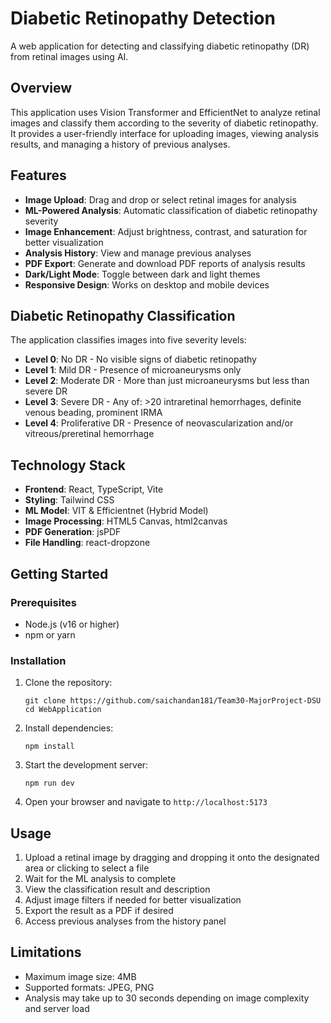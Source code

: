# Diabetic Retinopathy Detection

A web application for detecting and classifying diabetic retinopathy (DR) from retinal images using AI.

## Overview

This application uses Vision Transformer and EfficientNet to analyze retinal images and classify them according to the severity of diabetic retinopathy. It provides a user-friendly interface for uploading images, viewing analysis results, and managing a history of previous analyses.

## Features

- **Image Upload**: Drag and drop or select retinal images for analysis
- **ML-Powered Analysis**: Automatic classification of diabetic retinopathy severity
- **Image Enhancement**: Adjust brightness, contrast, and saturation for better visualization
- **Analysis History**: View and manage previous analyses
- **PDF Export**: Generate and download PDF reports of analysis results
- **Dark/Light Mode**: Toggle between dark and light themes
- **Responsive Design**: Works on desktop and mobile devices

## Diabetic Retinopathy Classification

The application classifies images into five severity levels:

- **Level 0**: No DR - No visible signs of diabetic retinopathy
- **Level 1**: Mild DR - Presence of microaneurysms only
- **Level 2**: Moderate DR - More than just microaneurysms but less than severe DR
- **Level 3**: Severe DR - Any of: >20 intraretinal hemorrhages, definite venous beading, prominent IRMA
- **Level 4**: Proliferative DR - Presence of neovascularization and/or vitreous/preretinal hemorrhage

## Technology Stack

- **Frontend**: React, TypeScript, Vite
- **Styling**: Tailwind CSS
- **ML Model**: VIT & Efficientnet (Hybrid Model)
- **Image Processing**: HTML5 Canvas, html2canvas
- **PDF Generation**: jsPDF
- **File Handling**: react-dropzone

## Getting Started

### Prerequisites

- Node.js (v16 or higher)
- npm or yarn

### Installation

1. Clone the repository:
   ```
   git clone https://github.com/saichandan181/Team30-MajorProject-DSU
   cd WebApplication
   ```

2. Install dependencies:
   ```
   npm install
   ```

3. Start the development server:
   ```
   npm run dev
   ```

4. Open your browser and navigate to `http://localhost:5173`

## Usage

1. Upload a retinal image by dragging and dropping it onto the designated area or clicking to select a file
2. Wait for the ML analysis to complete
3. View the classification result and description
4. Adjust image filters if needed for better visualization
5. Export the result as a PDF if desired
6. Access previous analyses from the history panel

## Limitations

- Maximum image size: 4MB
- Supported formats: JPEG, PNG
- Analysis may take up to 30 seconds depending on image complexity and server load

